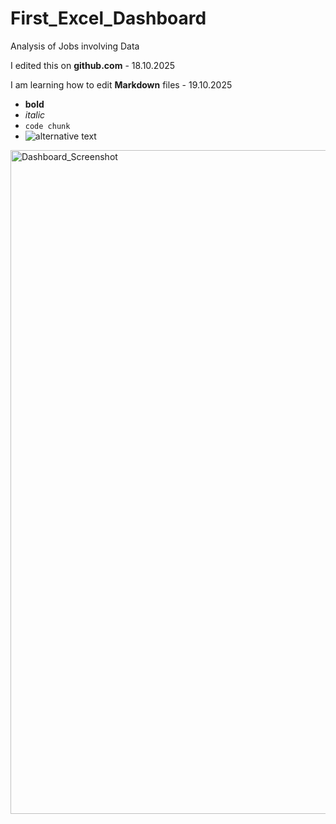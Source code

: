 # First_Excel_Dashboard
Analysis of Jobs involving Data

I edited this on **github.com** - 18.10.2025

I am learning how to edit **Markdown** files - 19.10.2025

- **bold**
- *italic*
- `code chunk`
- ![alternative text](image.jpg)

<img width="2570" height="1062" alt="Dashboard_Screenshot" src="https://github.com/user-attachments/assets/97798d00-ec53-4a90-b71b-5f1202772e79" />
